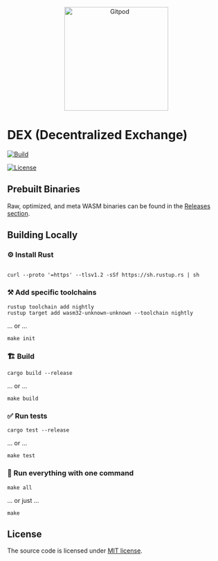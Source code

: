 <p  align="center">
  <a  href="https://gitpod.io/#https://github.com/gear-dapps/dex"  target="_blank">
    <img  src="https://gitpod.io/button/open-in-gitpod.svg"  width="240"  alt="Gitpod">
  </a>
</p>

#  DEX (Decentralized Exchange)
[![Build][build_badge]][build_href]

[![License][lic_badge]][lic_href]

[build_badge]:  https://github.com/gear-dapps/dex/workflows/Build/badge.svg
[build_href]:  https://github.com/gear-dapps/dex/actions/workflows/build.yml

[lic_badge]:  https://img.shields.io/badge/License-MIT-success
[lic_href]:  https://github.com/gear-dapps/app/blob/master/LICENSE


##  Prebuilt Binaries

Raw, optimized, and meta WASM binaries can be found in the [Releases section](https://github.com/gear-dapps/dex/releases/tag/build).

##  Building Locally

###  ⚙️ Install Rust

```shell

curl --proto '=https' --tlsv1.2 -sSf https://sh.rustup.rs | sh

```

###  ⚒️ Add specific toolchains

```shell
rustup toolchain add nightly
rustup target add wasm32-unknown-unknown --toolchain nightly
```

... or ...

```shell
make init
```

###  🏗️ Build

```shell
cargo build --release
```

... or ...

```shell
make build
```

###  ✅ Run tests

```shell
cargo test --release
```

... or ...

```shell
make test
```

###  🚀 Run everything with one command

```shell
make all
```

... or just ...

```shell
make
```

##  License

The source code is licensed under [MIT license](LICENSE).
